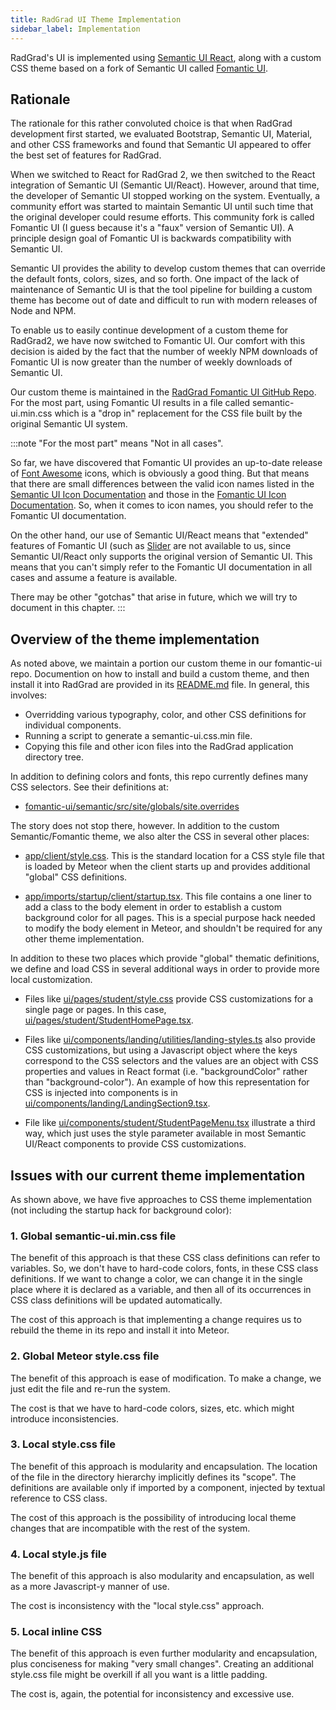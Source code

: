 ```yaml
---
title: RadGrad UI Theme Implementation
sidebar_label: Implementation
---
```


RadGrad's UI is implemented using [Semantic UI React](https://react.semantic-ui.com/), along with a custom CSS theme based on a fork of  Semantic UI called [Fomantic UI](https://fomantic-ui.com/).

## Rationale

The rationale for this rather convoluted choice is that when RadGrad development first started, we evaluated Bootstrap, Semantic UI, Material, and other CSS frameworks and found that Semantic UI appeared to offer the best set of features for RadGrad.

When we switched to React for RadGrad 2, we then switched to the React integration of Semantic UI (Semantic UI/React).  However, around that time, the developer of Semantic UI stopped working on the system.  Eventually, a community effort was started to maintain Semantic UI until such time that the original developer could resume efforts.  This community fork is called Fomantic UI (I guess because it's a "faux" version of Semantic UI).  A principle design goal of Fomantic UI is backwards compatibility with Semantic UI.

Semantic UI provides the ability to develop custom themes that can override the default fonts, colors, sizes, and so forth. One impact of the lack of maintenance of Semantic UI is that the tool pipeline for building a custom theme has become out of date and difficult to run with modern releases of Node and NPM.

To enable us to easily continue development of a custom theme for RadGrad2, we have now switched to Fomantic UI. Our comfort with this decision is aided by the fact that the number of weekly NPM downloads of Fomantic UI is now greater than the number of weekly downloads of Semantic UI.

Our custom theme is maintained in the [RadGrad Fomantic UI GitHub Repo](https://github.com/radgrad/fomantic-ui).  For the most part, using Fomantic UI results in a file called semantic-ui.min.css which is a "drop in" replacement for the CSS file built by the original Semantic UI system.

:::note "For the most part" means "Not in all cases".


So far, we have discovered that Fomantic UI provides an up-to-date release of [Font Awesome](https://fontawesome.com/) icons, which is obviously a good thing.  But that means that there are small differences between the valid icon names listed in the [Semantic UI Icon Documentation](https://semantic-ui.com/elements/icon.html) and those in the [Fomantic UI Icon Documentation](https://fomantic-ui.com/elements/icon.html). So, when it comes to icon names, you should refer to the Fomantic UI documentation.

On the other hand, our use of Semantic UI/React means that "extended" features of Fomantic UI (such as [Slider](https://fomantic-ui.com/modules/slider.html) are not available to us, since Semantic UI/React only supports the original version of Semantic UI. This means that you can't simply refer to the Fomantic UI documentation in all cases and assume a feature is available.

There may be other "gotchas" that arise in future, which we will try to document in this chapter.
:::

## Overview of the theme implementation

As noted above, we maintain a portion our custom theme in our fomantic-ui repo.  Documention on how to install and build a custom theme, and then install it into RadGrad are provided in its [README.md](https://github.com/radgrad/fomantic-ui/blob/main/README.md) file. In general, this involves:

  * Overridding various typography, color, and other CSS definitions for individual components.
  * Running a script to generate a semantic-ui.css.min file.
  * Copying this file and other icon files into the RadGrad application directory tree.

In addition to defining colors and fonts, this repo currently defines many CSS selectors. See their definitions at:

  * [fomantic-ui/semantic/src/site/globals/site.overrides](https://github.com/radgrad/fomantic-ui/blob/main/semantic/src/site/globals/site.overrides)

The story does not stop there, however.  In addition to the custom Semantic/Fomantic theme, we also alter the CSS in several other places:

  * [app/client/style.css](https://github.com/radgrad/radgrad2/blob/master/app/client/style.css). This is the standard location for a CSS style file that is loaded by Meteor when the client starts up and provides additional "global" CSS definitions.

  * [app/imports/startup/client/startup.tsx](https://github.com/radgrad/radgrad2/blob/master/app/imports/startup/client/startup.tsx). This file contains a one liner to add a class to the body element in order to establish a custom background color for all pages. This is a special purpose hack needed to modify the body element in Meteor, and shouldn't be required for any other theme implementation.

In addition to these two places which provide "global" thematic definitions, we define and load CSS in several additional ways in order to provide more local customization.

  * Files like [ui/pages/student/style.css](https://github.com/radgrad/radgrad2/blob/master/app/imports/ui/pages/student/style.css) provide CSS customizations for a single page or pages. In this case, [ui/pages/student/StudentHomePage.tsx](https://github.com/radgrad/radgrad2/blob/master/app/imports/ui/pages/student/StudentHomePage.tsx).

  * Files like [ui/components/landing/utilities/landing-styles.ts](https://github.com/radgrad/radgrad2/blob/master/app/imports/ui/components/landing/utilities/landing-styles.ts) also provide CSS customizations, but using a Javascript object where the keys correspond to the CSS selectors and the values are an object with CSS properties and values in React format (i.e. "backgroundColor" rather than "background-color").  An example of how this representation for CSS is injected into components is in [ui/components/landing/LandingSection9.tsx](https://github.com/radgrad/radgrad2/blob/master/app/imports/ui/components/landing/LandingSection9.tsx).

  * File like [ui/components/student/StudentPageMenu.tsx](https://github.com/radgrad/radgrad2/blob/master/app/imports/ui/components/student/StudentPageMenu.tsx) illustrate a third way, which just uses the style parameter available in most Semantic UI/React components to provide CSS customizations.

## Issues with our current theme implementation

As shown above, we have five approaches to CSS theme implementation (not including the startup hack for background color):

### 1. Global semantic-ui.min.css file

The benefit of this approach is that these CSS class definitions can refer to variables. So, we don't have to hard-code colors, fonts, in these CSS class definitions. If we want to change a color, we can change it in the single place where it is declared as a variable, and then all of its occurrences in CSS class definitions will be updated automatically.

The cost of this approach is that implementing a change requires us to rebuild the theme in its repo and install it into Meteor.

### 2. Global Meteor style.css file

The benefit of this approach is ease of modification. To make a change, we just edit the file and re-run the system.

The cost is that we have to hard-code colors, sizes, etc. which might introduce inconsistencies.

### 3. Local style.css file

The benefit of this approach is modularity and encapsulation.  The location of the file in the directory hierarchy implicitly defines its "scope".  The definitions are available only if imported by a component, injected by textual reference to CSS class.

The cost of this approach is the possibility of introducing local theme changes that are incompatible with the rest of the system.

### 4. Local style.js file

The benefit of this approach is also modularity and encapsulation, as well as a more Javascript-y manner of use.

The cost is inconsistency with the "local style.css" approach.

### 5. Local inline CSS

The benefit of this approach is even further modularity and encapsulation, plus conciseness for making "very small changes". Creating an additional style.css file might be overkill if all you want is a little padding.

The cost is, again, the potential for inconsistency and excessive use.








